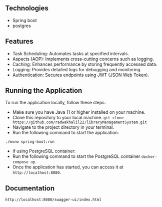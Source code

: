 ## Technologies
- Spring boot
- postgres

## Features
- Task Scheduling: Automates tasks at specified intervals.
- Aspects (AOP): Implements cross-cutting concerns such as logging.
- Caching: Enhances performance by storing frequently accessed data.
- Logging: Provides detailed logs for debugging and monitoring.
- Authentication: Secures endpoints using JWT (JSON Web Token).

## Running the Application
To run the application locally, follow these steps:

- Make sure you have Java 11 or higher installed on your machine.
- Clone this repository to your local machine. `git clone https://github.com/radwakhalil22/libraryManagementSystem.git`
- Navigate to the project directory in your terminal.
- Run the following command to start the application:
```
./mvnw spring-boot:run
```
- if using PostgreSQL container: 
- Run the following command to start the PostgreSQL container `docker-compose up`.
- Once the application has started, you can access it at `http://localhost:8080`.

## Documentation
`http://localhost:8080/swagger-ui/index.html`
